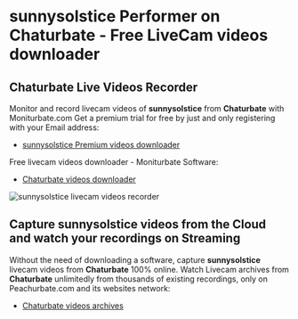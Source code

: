 # sunnysolstice Performer on Chaturbate - Free LiveCam videos downloader

## Chaturbate Live Videos Recorder

Monitor and record livecam videos of **sunnysolstice** from **Chaturbate** with Moniturbate.com
Get a premium trial for free by just and only registering with your Email address:
* [sunnysolstice Premium videos downloader](https://moniturbate.com/request-demo-licence-key.html)

Free livecam videos downloader - Moniturbate Software:
* [Chaturbate videos downloader](https://moniturbate.com/moniturbate-download-software.html)

![sunnysolstice livecam videos recorder](https://peachurnet.com/templates/moniturbate-software.png)


## Capture sunnysolstice videos from the Cloud and watch your recordings on Streaming

Without the need of downloading a software, capture **sunnysolstice** livecam videos from **Chaturbate** 100% online.
Watch Livecam archives from **Chaturbate** unlimitedly from thousands of existing recordings, only on Peachurbate.com and its websites network:
* [Chaturbate videos archives](https://peachurnet.com/)